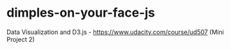 # dimples-on-your-face-js
Data Visualization and D3.js - https://www.udacity.com/course/ud507 (Mini Project 2)
